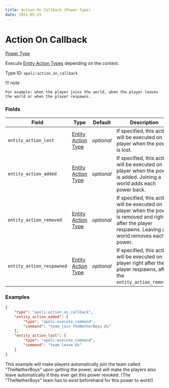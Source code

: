 ```yaml
---
title: Action On Callback (Power Type)
date: 2021-05-25
---
```


# Action On Callback

[Power Type](../power_types.md)

Execute [Entity Action Types](../entity_action_types.md) depending on the context.

Type ID: `apoli:action_on_callback`

!!! note

    For example: when the player joins the world, when the player leaves the world or when the player respawns.

### Fields

| Field                     | Type                                            | Default    | Description                                                                                                                                                 |
| ------------------------- | ----------------------------------------------- | ---------- | ----------------------------------------------------------------------------------------------------------------------------------------------------------- |
| `entity_action_lost`      | [Entity Action Type](../entity_action_types.md) | _optional_ | If specified, this action will be executed on the player when the power is lost.                                                                            |
| `entity_action_added`     | [Entity Action Type](../entity_action_types.md) | _optional_ | If specified, this action will be executed on the player when the power is added. Joining a world adds each power back.                                     |
| `entity_action_removed`   | [Entity Action Type](../entity_action_types.md) | _optional_ | If specified, this action will be executed on the player when the power is removed and right after the player respawns. Leaving a world removes each power. |
| `entity_action_respawned` | [Entity Action Type](../entity_action_types.md) | _optional_ | If specified, this action will be executed on the player right after the player respawns, after the `entity_action_removed`.                                |

### Examples

```json
{
	"type": "apoli:action_on_callback",
	"entity_action_added": {
		"type": "apoli:execute_command",
		"command": "team join TheNetherBoys @s"
	},
	"entity_action_lost": {
		"type": "apoli:execute_command",
		"command": "team leave @s"
	}
}
```

This example will make players automatically join the team called "TheNetherBoys" upon getting the power, and will make the players also leave automatically if they ever get this power revoked.
(The "TheNetherBoys" team has to exist beforehand for this power to work!)
